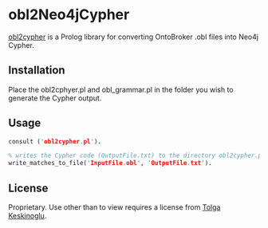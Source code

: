 # obl2Neo4jCypher

[obl2cypher](https://drive.google.com/file/d/11kBw1P7LGmoJeWWHhkQ2rgY9akj1sapX/view?usp=sharing) is a Prolog library for converting OntoBroker .obl files into Neo4j Cypher.

## Installation

Place the obl2cphyer.pl and obl_grammar.pl in the folder you wish to generate the Cypher output.

## Usage

```prolog
consult ('obl2cypher.pl').

% writes the Cypher code (OutputFile.txt) to the directory obl2cypher.pl is in.
write_matches_to_file('InputFile.obl', 'OutputFile.txt').
```

## License

Proprietary. Use other than to view requires a license from [Tolga Keskinoglu](mailto:viva.tolga@gmail.com).
